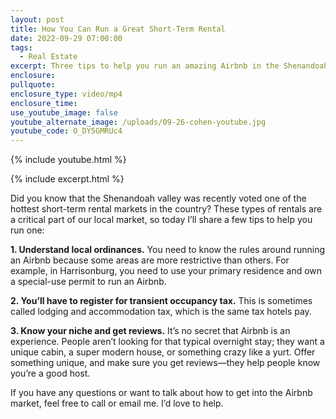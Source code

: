 ```yaml
---
layout: post
title: How You Can Run a Great Short-Term Rental
date: 2022-09-29 07:00:00
tags:
  - Real Estate
excerpt: Three tips to help you run an amazing Airbnb in the Shenandoah Valley.
enclosure:
pullquote:
enclosure_type: video/mp4
enclosure_time:
use_youtube_image: false
youtube_alternate_image: /uploads/09-26-cohen-youtube.jpg
youtube_code: O_DY5GMRUc4
---
```

{% include youtube.html %}

{% include excerpt.html %}

Did you know that the Shenandoah valley was recently voted one of the hottest short-term rental markets in the country? These types of rentals are a critical part of our local market, so today I’ll share a few tips to help you run one:

**1\. Understand local ordinances.** You need to know the rules around running an Airbnb because some areas are more restrictive than others. For example, in Harrisonburg, you need to use your primary residence and own a special-use permit to run an Airbnb.&nbsp;

**2\. You’ll have to register for transient occupancy tax.** This is sometimes called lodging and accommodation tax, which is the same tax hotels pay.&nbsp;

**3\. Know your niche and get reviews.** It’s no secret that Airbnb is an experience. People aren’t looking for that typical overnight stay; they want a unique cabin, a super modern house, or something crazy like a yurt. Offer something unique, and make sure you get reviews—they help people know you’re a good host.

If you have any questions or want to talk about how to get into the Airbnb market, feel free to call or email me. I’d love to help.&nbsp;